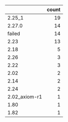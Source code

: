 |               |   count |
|:--------------|--------:|
| 2.25_1        |      19 |
| 2.27.0        |      14 |
| failed        |      14 |
| 2.23          |      13 |
| 2.18          |       5 |
| 2.26          |       3 |
| 2.22          |       3 |
| 2.02          |       2 |
| 2.14          |       2 |
| 2.24          |       2 |
| 2.02_axiom-r1 |       1 |
| 1.80          |       1 |
| 1.82          |       1 |
